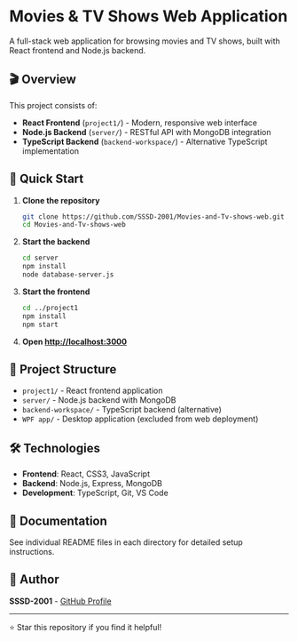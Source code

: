# Movies & TV Shows Web Application

A full-stack web application for browsing movies and TV shows, built with React frontend and Node.js backend.

## 🎬 Overview

This project consists of:
- **React Frontend** (`project1/`) - Modern, responsive web interface
- **Node.js Backend** (`server/`) - RESTful API with MongoDB integration
- **TypeScript Backend** (`backend-workspace/`) - Alternative TypeScript implementation

## 🚀 Quick Start

1. **Clone the repository**
   ```bash
   git clone https://github.com/SSSD-2001/Movies-and-Tv-shows-web.git
   cd Movies-and-Tv-shows-web
   ```

2. **Start the backend**
   ```bash
   cd server
   npm install
   node database-server.js
   ```

3. **Start the frontend**
   ```bash
   cd ../project1
   npm install
   npm start
   ```

4. **Open [http://localhost:3000](http://localhost:3000)**

## 📁 Project Structure

- `project1/` - React frontend application
- `server/` - Node.js backend with MongoDB
- `backend-workspace/` - TypeScript backend (alternative)
- `WPF app/` - Desktop application (excluded from web deployment)

## 🛠️ Technologies

- **Frontend**: React, CSS3, JavaScript
- **Backend**: Node.js, Express, MongoDB
- **Development**: TypeScript, Git, VS Code

## 📖 Documentation

See individual README files in each directory for detailed setup instructions.

## 👤 Author

**SSSD-2001** - [GitHub Profile](https://github.com/SSSD-2001)

---

⭐ Star this repository if you find it helpful!
